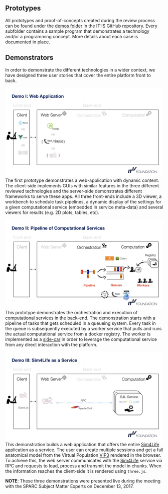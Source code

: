 
## Prototypes
All prototypes and proof-of-concepts created during the review process can be found under the [demos folder](https://github.com/ITISFoundation/osparc-lab/tree/master/demos) in the IT’IS GitHub repository. Every subfolder contains a sample program that demonstrates a technology and/or a programming concept. More details about each case is documented in place.

## Demonstrators
In order to demonstrate the different technologies in a wider context, we have designed three user stories that cover the entire platform front to back.

![image-demo1](../img/demo1.jpeg)
The first prototype demonstrates a web-application with dynamic content. The client-side implements GUIs with similar features in the three different reviewed technologies and the server-side demonstrates different frameworks to serve these apps. All three front-ends include a 3D viewer, a workbench to schedule task pipelines, a dynamic display of the settings for a given computational service (embedded in service meta-data) and several viewers for results (e.g. 2D plots, tables, etc).

![image-demo2](../img/demo2.jpeg)
This prototype demonstrates the orchestration and execution of computational services in the back-end. The demonstration starts with a pipeline of tasks that gets scheduled in a queueing system. Every task in the queue is subsequently executed by a worker service that pulls and runs the actual computational service from a docker registry. The worker is implemented as a [side-car](https://docs.microsoft.com/en-us/azure/architecture/patterns/sidecar) in order to leverage the computational service from any direct interaction with the platform.

![image-demo3](../img/demo3.jpeg)
This demonstration builds a web application that offers the entire [Sim4Life](https://www.zurichmedtech.com/sim4life/) application as a service. The user can create multiple sessions and get a full anatomical model from the Virtual Population [ViP3](https://www.itis.ethz.ch/virtual-population/virtual-population/vip3/) rendered in the browser. To achieve this, the web server communicates with the [Sim4Life](https://www.zurichmedtech.com/sim4life/) service via RPC and requests to load, process and transmit the model in chunks. When the information reaches the client-side it is rendered using  ```three.js```.


**NOTE**: These three demonstrations were presented live during the meeting with the SPARC Subject Matter Experts on December 13, 2017.

